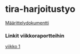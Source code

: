 # tira-harjoitustyo

[Määrittelydokumentti](https://github.com/IidaHamalainen/tira-harjoitustyo/blob/main/dokumentaatio/maarittelydokumentti.md)



### Linkit viikkoraportteihin

[viikko 1](https://github.com/IidaHamalainen/tira-harjoitustyo/blob/main/dokumentaatio/viikkoraportti1.md)

